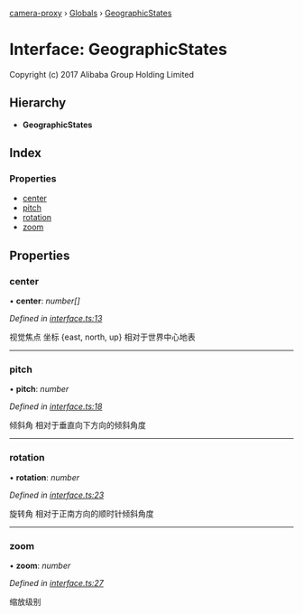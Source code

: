 [camera-proxy](../README.md) › [Globals](../globals.md) › [GeographicStates](geographicstates.md)

# Interface: GeographicStates

Copyright (c) 2017 Alibaba Group Holding Limited

## Hierarchy

* **GeographicStates**

## Index

### Properties

* [center](geographicstates.md#center)
* [pitch](geographicstates.md#pitch)
* [rotation](geographicstates.md#rotation)
* [zoom](geographicstates.md#zoom)

## Properties

###  center

• **center**: *number[]*

*Defined in [interface.ts:13](https://github.com/alibaba/camera-proxy/blob/69cc03f/src/interface.ts#L13)*

视觉焦点 坐标
{east, north, up} 相对于世界中心地表

___

###  pitch

• **pitch**: *number*

*Defined in [interface.ts:18](https://github.com/alibaba/camera-proxy/blob/69cc03f/src/interface.ts#L18)*

倾斜角
相对于垂直向下方向的倾斜角度

___

###  rotation

• **rotation**: *number*

*Defined in [interface.ts:23](https://github.com/alibaba/camera-proxy/blob/69cc03f/src/interface.ts#L23)*

旋转角
相对于正南方向的顺时针倾斜角度

___

###  zoom

• **zoom**: *number*

*Defined in [interface.ts:27](https://github.com/alibaba/camera-proxy/blob/69cc03f/src/interface.ts#L27)*

缩放级别
